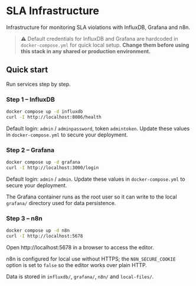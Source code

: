 # SLA Infrastructure

Infrastructure for monitoring SLA violations with InfluxDB, Grafana and n8n.

> ⚠️ Default credentials for InfluxDB and Grafana are hardcoded in
> `docker-compose.yml` for quick local setup. **Change them before using this
> stack in any shared or production environment.**

## Quick start

Run services step by step.

### Step 1 – InfluxDB
```bash
docker compose up -d influxdb
curl -I http://localhost:8086/health
```
Default login: `admin` / `adminpassword`, token `admintoken`. Update these
values in `docker-compose.yml` to secure your deployment.

### Step 2 – Grafana
```bash
docker compose up -d grafana
curl -I http://localhost:3000/login
```
Default login: `admin` / `admin`. Update these values in `docker-compose.yml`
to secure your deployment.

The Grafana container runs as the root user so it can write to the local
`grafana/` directory used for data persistence.

### Step 3 – n8n
```bash
docker compose up -d n8n
curl -I http://localhost:5678
```
Open http://localhost:5678 in a browser to access the editor.

n8n is configured for local use without HTTPS; the `N8N_SECURE_COOKIE` option
is set to `false` so the editor works over plain HTTP.

Data is stored in `influxdb/`, `grafana/`, `n8n/` and `local-files/`.
